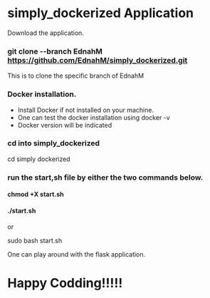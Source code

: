 # simply_dockerized Application

Download the application.

### git clone --branch EdnahM https://github.com/EdnahM/simply_dockerized.git
This is to clone the specific branch of EdnahM


### Docker installation.
- Install Docker if not installed on your machine.
- One can  test the docker installation using docker -v
- Docker version will be indicated

### cd into simply_dockerized 
cd simply dockerized

### run the start,sh file by either the two commands below.
#### chmod +X start.sh
#### ./start.sh

or

sudo bash start.sh

One can play around with the flask application.
# Happy Codding!!!!!
